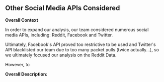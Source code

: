## Other Social Media APIs Considered

**Overall Context**

In order to expand our analysis, our team considered numerous social media APIs, including: Reddit, Facebook and Twitter.

Ultimately, Facebook's API proved too restrictive to be used and Twitter's API blacklisted our team due to too many packet pulls (twice actually...), so we ultimately focused our analysis on the Reddit Data.

However, to 

**Overall Description:**  
